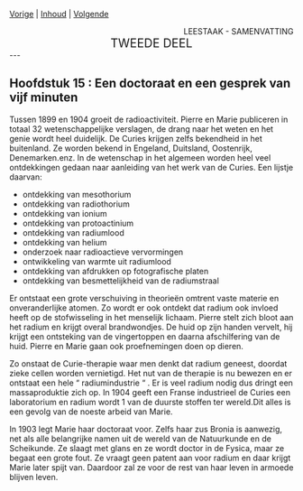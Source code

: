 [Vorige](hfst14_het_moeilijke_leven.md) | [Inhoud](inhoudsopgave.md) | [Volgende](hfst16_vijand_roem.md)

<div style="text-align: right">LEESTAAK - SAMENVATTING</div>
<div style="font-size:150%;text-align: center">TWEEDE DEEL</div>
---

## Hoofdstuk 15 : Een doctoraat en een gesprek van vijf minuten

Tussen 1899 en 1904 groeit de radioactiviteit. Pierre en Marie publiceren in totaal 32 wetenschappelijke verslagen, de drang naar het weten en het genie wordt heel duidelijk.
De Curies krijgen zelfs bekendheid in het buitenland. Ze worden bekend in Engeland, Duitsland, Oostenrijk, Denemarken.enz. 
In de wetenschap in het algemeen worden heel veel ontdekkingen gedaan naar aanleiding van het werk van de Curies.
Een lijstje daarvan: 

- ontdekking van mesothorium
- ontdekking van radiothorium
- ontdekking van ionium
- ontdekking van protoactinium
- ontdekking van radiumlood
- ontdekking van helium
- onderzoek naar radioactieve vervormingen
- ontwikkeling van warmte uit radiumlood
- ontdekking van afdrukken op fotografische platen
- ontdekking van besmettelijkheid van de radiumstraal

Er ontstaat een grote verschuiving in theorieën omtrent vaste materie en onveranderlijke atomen. Zo wordt er ook ontdekt dat radium ook invloed heeft op de stofwisseling in het menselijk lichaam. Pierre stelt zich bloot aan het radium en krijgt overal brandwondjes. De huid op zijn handen vervelt,  hij krijgt een ontsteking van de vingertoppen en daarna afschilfering van de huid. Pierre en Marie gaan ook proefnemingen doen op dieren.

Zo onstaat de Curie-therapie waar men denkt dat radium geneest, doordat zieke cellen worden vernietigd. Het nut van de therapie is nu bewezen en er ontstaat een hele “ radiumindustrie “ . Er is veel radium nodig dus dringt een massaproduktie zich op. In 1904 geeft een Franse industrieel de Curies een laboratorium en radium wordt 1 van de duurste stoffen ter wereld.Dit alles is een gevolg van de noeste arbeid van Marie.

In 1903 legt Marie haar doctoraat voor. Zelfs haar zus Bronia is aanwezig, net als alle belangrijke namen uit de wereld van de Natuurkunde en de Scheikunde. Ze slaagt met glans en ze wordt doctor in de Fysica, maar ze begaat een grote fout. Ze vraagt geen patent aan voor radium en daar krijgt Marie later spijt van. Daardoor zal ze voor de rest van haar leven in armoede blijven leven.
